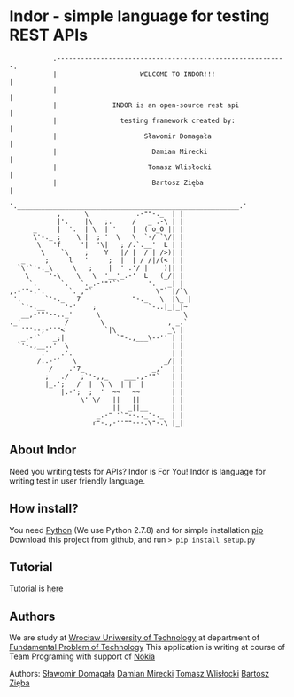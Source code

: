 # Indor - simple language for testing REST APIs

```
           .----------------------------------------------------------.
           |                     WELCOME TO INDOR!!!                  |
           |                                                          |
           |              INDOR is an open-source rest api            |
           |                testing framework created by:             |
           |                      Sławomir Domagała                   |
           |                        Damian Mirecki                    |
           |                       Tomasz Wlisłocki                   |
           |                        Bartosz Zięba                     |
           '.________________________________________________________.'
            ,      \            .-""-._  | |
            |'.    |\   ;.     /   _ .-\ | |
      _     |  '.  | \  | '    |  ( o_O || |
      \'-._ ;    \ |  ; '  \   \  `-/ `\/| |
       \   'f     '|  '\|   ; /.`.__'  L | |
        \    `\    ;    Y   |/ |  / | />)| |
   _     ;     l   '     ;  |  | / /|/(< | |
  `\'`'-._\     \   ;    |  ' .'/ |    )|| |
    \     '-\    \   \  '__'_.-'  L   (_/| |
     `.      `.   `._.-'"'``       '.   _| |
,.-'"-.'.      `. ,"`                \"` |/`\
 '.      `'-._   7             "-._   \  |\_ |
   `'-.__     '-'    ;             `-..|_|_|~
   __,-'"'--.._'      \                     \
._'           /        \                , _.`
   '"'--;-''"<          `|\             _\ |
   _.-'`   _;|             `"-.,___\--'' | |
  `'-.,__..'  \                          | |
        .'   .'.                         | |
       /..-'`   \                      _/| |
          /    .'7_                 _,'  | |
         ;   ./   ;`'-,,_    ___.,-'"`   | |
         |_.';   /  |  \ \  | |  |       | |
             |.-';  ;  '  ~~   ~~        | |
                  \' \/   ||   ||        | |
                          ||  _||__      | |
                      _.-" '`"--.._'-._  | |
                     r"-.,-''""---.\"-.\ |_| 
```

## About Indor

Need you writing tests for APIs? Indor is For You!
Indor is language for writing test in user friendly language.

## How install?

You need [Python](https://www.python.org/downloads/) (We use Python 2.7.8)
and for simple installation [pip](https://pip.readthedocs.org/en/latest/installing.html)
Download this project from github, and run
`> pip install setup.py`

## Tutorial

Tutorial is [here](https://github.com/nokia-wroclaw/innovativeproject-resttest/tree/master/indor/examples)

## Authors

We are study at [Wrocław Uniwersity of Technology](http://www.pwr.edu.pl/index.dhtml) at department of [Fundamental Problem of Technology](http://wppt.pwr.edu.pl/index.dhtml)
This application is writing at course of Team Programing with support of [Nokia](http://nokiawroclaw.pl/)

Authors:
[Sławomir Domagała](https://github.com/godlark)
[Damian Mirecki](https://github.com/dmirecki)
[Tomasz Wlisłocki](https://github.com/Septimus7)
[Bartosz Zięba](https://github.com/BartoszZ)
